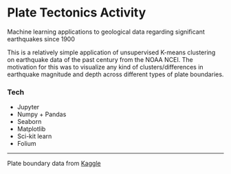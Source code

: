 # Plate Tectonics Activity

Machine learning applications to geological data regarding significant earthquakes since 1900

This is a relatively simple application of unsupervised K-means clustering on earthquake data of the past century from the NOAA NCEI.
The motivation for this was to visualize any kind of clusters/differences in earthquake magnitude and depth across different types of plate boundaries.

### Tech

- Jupyter
- Numpy + Pandas
- Seaborn
- Matplotlib
- Sci-kit learn
- Folium
---
Plate boundary data from [Kaggle](https://www.kaggle.com/datasets/cwthompson/tectonic-plate-boundaries)

